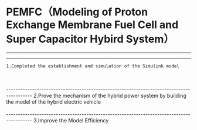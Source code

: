 
# PEMFC（Modeling of Proton Exchange Membrane Fuel Cell and Super Capacitor Hybird System）
-----------------------------------------------------------------------------------------

-----------------------------------------------------------------------------------------
    1.Completed the establishment and simulation of the Simulink model
<br>
<br>
-----------------------------------------------------------------------------------------
    2.Prove the mechanism of the hybrid power system by building the model of the hybrid electric vehicle
<br>
<br>
-----------------------------------------------------------------------------------------
    3.Improve the Model Efficiency <br>  
